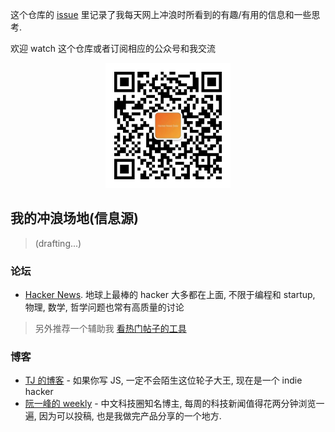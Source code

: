 这个仓库的 [issue](https://github.com/timqian/hackernews-daily/issues) 里记录了我每天网上冲浪时所看到的有趣/有用的信息和一些思考.

欢迎 watch 这个仓库或者订阅相应的公众号和我交流


<p align="center">
  <img width="200" src="https://raw.githubusercontent.com/timqian/images/master/20190926202015.jpg">
</p>


## 我的冲浪场地(信息源) 

> (drafting...)

### 论坛
- [Hacker News](https://news.ycombinator.com). 地球上最棒的 hacker 大多都在上面, 不限于编程和 startup, 物理, 数学, 哲学问题也常有高质量的讨论
> 另外推荐一个辅助我 [看热门帖子的工具](http://hckrnews.com/)

### 博客

- [TJ 的博客](https://apex.sh/blog/) - 如果你写 JS, 一定不会陌生这位轮子大王, 现在是一个 indie hacker
- [阮一峰的 weekly](https://github.com/ruanyf/weekly) - 中文科技圈知名博主, 每周的科技新闻值得花两分钟浏览一遍, 因为可以投稿, 也是我做完产品分享的一个地方.
